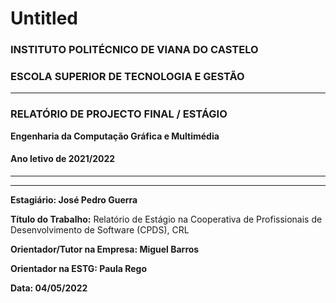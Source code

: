 # Untitled

### **INSTITUTO POLITÉCNICO DE VIANA DO CASTELO**

### &#x20;**ESCOLA SUPERIOR DE TECNOLOGIA E GESTÃO**

****

### **RELATÓRIO DE PROJECTO FINAL / ESTÁGIO**&#x20;

**Engenharia da Computação Gráfica e Multimédia**

#### **Ano letivo de 2021/2022**

****

****

**Estagiário: José Pedro Guerra**

**Título do Trabalho:** Relatório de Estágio na Cooperativa de Profissionais de Desenvolvimento de Software (CPDS), CRL

**Orientador/Tutor na Empresa: Miguel Barros**

**Orientador na ESTG: Paula Rego**

**Data:    04/05/2022**

